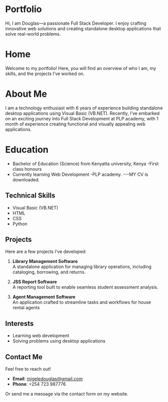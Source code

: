 # Portfolio
Hi, I am Douglas—a passionate Full Stack Developer. I enjoy crafting innovative web solutions and creating standalone desktop applications that solve real-world problems.
# Home
Welcome to my portfolio! Here, you will find an overview of who I am, my skills, and the projects I’ve worked on.
# About Me
I am a technology enthusiast with 6 years of experience building standalone desktop applications using Visual Basic (VB.NET).
Recently, I’ve embarked on an exciting journey into Full Stack Development at PLP academy, with 1 month of experience creating functional and visually appealing web applications.
# Education
- Bachelor of Education (Science) from Kenyatta university, Kenya -First class honours
- Currently learning Web Development -PLP academy.
---MY CV is downloaded.
## Technical Skills
- Visual Basic (VB.NET)
- HTML
- CSS
- Python

## Projects

Here are a few projects I've developed:

1. **Library Management Software**  
   A standalone application for managing library operations, including cataloging, borrowing, and returns.

2. **JSS Report Software**  
   A reporting tool built to enable seamless student assessment analysis.

3. **Agent Management Software**  
   An application crafted to streamline tasks and workflows for house rental agents

## Interests

- Learning web development
- Solving problems using desktop applications

## Contact Me

Feel free to reach out!

- **Email**: [migeledouglas@gmail.com](mailto:migeledouglas@gmail.com)
- **Phone**: +254 723 987776

Or send me a message via the contact form on my website.
